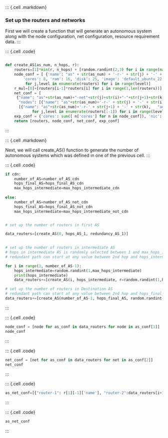 
::: {.cell .markdown}
### Set up the routers and networks

First we will create a function that will generate an autonomous system along with the node configuration, net configuration, resource requirement data.
:::


::: {.cell .code}
```python

def create_AS(as_num, n_hops, r):
    routers=[1]*min(r, n_hops) + [random.randint(2,3) for i in range(max(0, n_hops - r - 1))] + [1 for i in range(0,1) if n_hops!=r]
    node_conf = [ {'name': "as" + str(as_num) + '-r-' + str(j) + '-' + str(i) ,
        'cores': 8, 'ram': 16, 'disk': 25, 'image': 'default_ubuntu_22', 'packages': ['net-tools']}
         for j,level in enumerate(routers) for i in range(level)]
    r_mul=[0]+[routers[i-1]*routers[i] for i in range(1,len(routers))]
    net_conf = [
     {"name": "as"+str(as_num)+"-net"+str(j)+str(i)+"-"+str(j+1)+str(k), "subnet": "10."+str(as_num)+"."+str(sum(r_mul[:j+1])+(routers[j+1]*i)+k+1)+".0/24", 
      "nodes": [{"name": "as"+str(as_num)+'-r-' + str(j) + '-' + str(i),   "addr": "10."+str(as_num)+"."+str(sum(r_mul[:j+1])+(routers[j+1]*i)+k+1)+"."+str(1)} ]+ 
      [{"name": "as"+str(as_num)+'-r-' + str(j+1) + '-' + str(k),   "addr": "10."+str(as_num)+"."+str(sum(r_mul[:j+1])+(routers[j+1]*i)+k+1)+"."+str(2)}]}
            for j,level in enumerate(routers[:-1]) for i in range(level) for k in range(routers[j+1])]
    exp_conf = {'cores': sum([ n['cores'] for n in node_conf]), 'nic': sum([len(n['nodes'])+2 for n in net_conf]) }
    return [routers, node_conf, net_conf, exp_conf]

```
:::

::: {.cell .markdown}

Next, we will call create_AS() function to generate the number of autonomous systems which was defined in one of the previous cell.
:::

::: {.cell .code}
```python
if cdn:
    number_of_AS=number_of_AS_cdn
    hops_final_AS=hops_final_AS_cdn
    max_hops_intermediate=max_hops_intermediate_cdn
    
else:    
    number_of_AS=number_of_AS_not_cdn
    hops_final_AS=hops_final_AS_not_cdn
    max_hops_intermediate=max_hops_intermediate_not_cdn


# set up the number of routers in first AS

data_routers=[create_AS(0, hops_AS_1, redundancy_AS_1)]

  
# set up the number of routers in intermediate AS
# hops in intermediate AS is randomly selected between 1 and max_hops_intermediate value
# redundant path can start at any value between 2nd hop and hops_intermediate-1 in the intermediate AS

for i in range(1, number_of_AS-1):
    hops_intermediate=random.randint(1,max_hops_intermediate)
    print(hops_intermediate)
    data_routers+=[create_AS(i, hops_intermediate, r=random.randint(1,hops_intermediate))]

# set up the number of routers in Destination AS
# redundant path can start at any value between 2nd hop and hops_final_AS-1 in the destination AS
data_routers+=[create_AS(number_of_AS-1, hops_final_AS, random.randint(1,hops_final_AS))]

```
:::

::: {.cell .code}
```python
node_conf = [node for as_conf in data_routers for node in as_conf[1]]
node_conf
```
:::



::: {.cell .code}
```python
net_conf = [net for as_conf in data_routers for net in as_conf[2]]
net_conf
```
:::


::: {.cell .code}
```python
as_net_conf=[{"router-1": r[1][-1]['name'], "router-2":data_routers[i+1][1][0]['name'], "net-name": "ext-net"+str(i)+"-"+str(i+1)} for i, r in enumerate(data_routers[:-1])]
```
:::

::: {.cell .code}
```python
as_net_conf
```
:::
